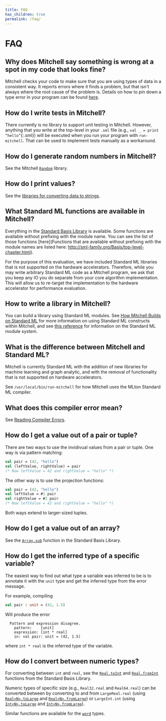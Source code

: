 ```yaml
---
title: FAQ
has_children: true
permalink: /faq/
---
```

# FAQ

## Why does Mitchell say something is wrong at a spot in my code that looks fine?

Mitchell checks your code to make sure that you are using types of data in a
consistent way. It reports errors where it finds a problem, but that isn't
always where the root cause of the problem is. Details on how to pin down a type
error in your program can be found [here](faq/using-types.md).

## How do I write tests in Mitchell?

There currently is no library to support unit testing in Mitchell.
However, anything that you write at the top-level in your `.sml` file
(e.g., `val _ = print “hello”`{:.sml}) will be
executed when you run your program with `run-mitchell`.
That can be used to implement tests manually as a workaround.

## How do I generate random numbers in Mitchell?

See the Mitchell
[`Random`](https://mitchell-lang.github.io/docs/lib/basic/mlrandom.html)
library.

## How do I print values?

See the [libraries for converting data to strings](../lib/basic/tostring.md).

<!--
## My program threw an exception. How do I find where the exception came from?

TODO
-->

## What Standard ML functions are available in Mitchell?

Everything in the
[Standard Basis Library](http://sml-family.org/Basis/manpages.html)
is available. Some functions are available without prefixing with the module
name. You can see the list of those functions
[here](Functions that are available without prefixing with the module names are listed here: http://sml-family.org/Basis/top-level-chapter.html).

For the purpose of this evaluation, we have included Standard ML libraries that
is not supported on the hardware accelerators. Therefore, while you may write
arbitrary Standard ML code as a Mitchell program, we ask that you keep any IO
you do separate from your core algorithm implementation. This will allow us to
re-target the implementation to the hardware accelerator for performance
evaluation.

## How to write a library in Mitchell?

You can build a library using Standard ML modules. See
[How Mitchell Builds on Standard ML](mitchell-standard-ml.md) for more
information on using Standard ML constructs within Mitchell, and see
[this reference](http://homepages.inf.ed.ac.uk/stg/NOTES/node95.html)
for information on the Standard ML module system.

## What is the difference between Mitchell and Standard ML?

Mitchell is currently Standard ML with the addition of new libraries for machine
learning and graph analytic, and with the removal of functionality that is not
supported on hardware accelerators.

See `/usr/local/bin/run-mitchell` for how Mitchell uses the MLton Standard ML
compiler.

## What does this compiler error mean?

See [Reading Compiler Errors](reading-compiler-errors.md).


## How do I get a value out of a pair or tuple?

There are two ways to use the invidivual values from a pair or tuple. One way is
via pattern matching:

```sml
val pair = (42, "hello")
val (leftValue, rightValue) = pair
(* Now leftValue = 42 and rightValue = "hello" *)
```

The other way is to use the projection functions:

```sml
val pair = (42, "hello")
val leftValue = #1 pair
val rightValue = #2 pair
(* Now leftValue = 42 and rightValue = "hello" *)
```

Both ways extend to larger-sized tuples.

## How do I get a value out of an array?

See the [`Array.sub`](http://sml-family.org/Basis/array.html#SIG:ARRAY.sub:VAL)
function in the Standard Basis Library.


## How do I get the inferred type of a specific variable?

The easiest way to find out what type a variable was inferred to be is to
annotate it with the `unit` type and get the inferred type from the error
message.

For example, compiling

```sml
val pair : unit = (42, 1.5)
```

Will produce the error

```
  Pattern and expression disagree.
    pattern:    [unit]
    expression: [int * real]
    in: val pair: unit = (42, 1.5)
```

where `int * real` is the inferred type of the variable.


## How do I convert between numeric types?

For converting between `int` and `real`, see the
[`Real.toInt`](http://sml-family.org/Basis/real.html#SIG:REAL.toInt:VAL)
and [`Real.fromInt`](http://sml-family.org/Basis/real.html#SIG:REAL.fromInt:VAL)
functions from the Standard Basis Library.

Numeric types of specific size (e.g., `Real32.real` and `Real64.real`) can be converted
between by converting to and from `LargeReal.real`
(using
[`Real<N>.toLarge`](http://sml-family.org/Basis/real.html#SIG:REAL.toLarge:VAL)
and
[`Real<N>.fromLarge`](http://sml-family.org/Basis/real.html#SIG:REAL.toLarge:VAL))
or `LargeInt.int` (using
[`Int<N>.toLarge`](http://sml-family.org/Basis/integer.html#SIG:INTEGER.toLarge:VAL)
and [`Int<N>.fromLarge`](http://sml-family.org/Basis/integer.html#SIG:INTEGER.toLarge:VAL)).

Similar functions are available for the [`word`](http://sml-family.org/Basis/word.html) types.
